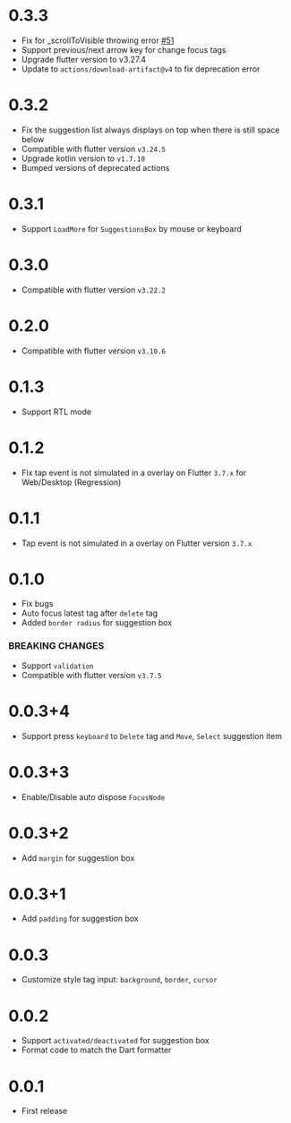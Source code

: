 # 0.3.3

- Fix for _scrollToVisible throwing error [#51](https://github.com/dab246/super_tag_editor/pull/51)
- Support previous/next arrow key for change focus tags
- Upgrade flutter version to v3.27.4
- Update to `actions/download-artifact@v4` to fix deprecation error

# 0.3.2

- Fix the suggestion list always displays on top when there is still space below
- Compatible with flutter version `v3.24.5`
- Upgrade kotlin version to `v1.7.10`
- Bumped versions of deprecated actions

# 0.3.1

- Support `LoadMore` for `SuggestionsBox` by mouse or keyboard

# 0.3.0

- Compatible with flutter version `v3.22.2`

# 0.2.0

- Compatible with flutter version `v3.10.6`

# 0.1.3

- Support RTL mode

# 0.1.2

- Fix tap event is not simulated in a overlay on Flutter `3.7.x` for Web/Desktop (Regression)

# 0.1.1

- Tap event is not simulated in a overlay on Flutter version `3.7.x`

# 0.1.0

- Fix bugs
- Auto focus latest tag after `delete` tag
- Added `border radius` for suggestion box

### BREAKING CHANGES
- Support `validation` 
- Compatible with flutter version `v3.7.5` 

# 0.0.3+4

- Support press `keyboard` to `Delete` tag and `Move`, `Select` suggestion item

# 0.0.3+3

- Enable/Disable auto dispose `FocusNode`

# 0.0.3+2

- Add `margin` for suggestion box

# 0.0.3+1

- Add `padding` for suggestion box

# 0.0.3

- Customize style tag input: `background`, `border`, `cursor`

# 0.0.2

- Support `activated/deactivated` for suggestion box
- Format code to match the Dart formatter

# 0.0.1

- First release